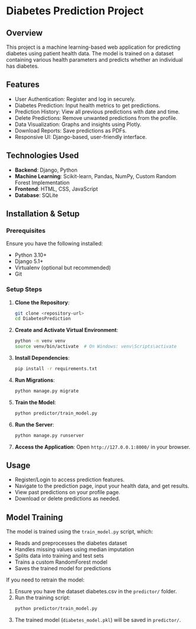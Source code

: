 # Diabetes Prediction Project

## Overview
This project is a machine learning-based web application for predicting diabetes using patient health data. The model is trained on a dataset containing various health parameters and predicts whether an individual has diabetes.

## Features
- User Authentication: Register and log in securely.
- Diabetes Prediction: Input health metrics to get predictions.
- Prediction History: View all previous predictions with date and time.
- Delete Predictions: Remove unwanted predictions from the profile.
- Data Visualization: Graphs and insights using Plotly.
- Download Reports: Save predictions as PDFs.
- Responsive UI: Django-based, user-friendly interface.

## Technologies Used
- **Backend**: Django, Python
- **Machine Learning**: Scikit-learn, Pandas, NumPy, Custom Random Forest Implementation
- **Frontend**: HTML, CSS, JavaScript
- **Database**: SQLite

## Installation & Setup
### Prerequisites
Ensure you have the following installed:
- Python 3.10+
- Django 5.1+
- Virtualenv (optional but recommended)
- Git

### Setup Steps
1. **Clone the Repository**:
   ```sh
   git clone <repository-url>
   cd DiabetesPrediction
   ```
2. **Create and Activate Virtual Environment**:
   ```sh
   python -m venv venv
   source venv/bin/activate  # On Windows: venv\Scripts\activate
   ```
3. **Install Dependencies**:
   ```sh
   pip install -r requirements.txt
   ```
4. **Run Migrations**:
   ```sh
   python manage.py migrate
   ```
5. **Train the Model**:
   ```sh
   python predictor/train_model.py
   ```
6. **Run the Server**:
   ```sh
   python manage.py runserver
   ```
7. **Access the Application**:
   Open `http://127.0.0.1:8000/` in your browser.

## Usage
- Register/Login to access prediction features.
- Navigate to the prediction page, input your health data, and get results.
- View past predictions on your profile page.
- Download or delete predictions as needed.

## Model Training
The model is trained using the `train_model.py` script, which:
- Reads and preprocesses the diabetes dataset
- Handles missing values using median imputation
- Splits data into training and test sets
- Trains a custom RandomForest model
- Saves the trained model for predictions

If you need to retrain the model:
1. Ensure you have the dataset diabetes.csv in the `predictor/` folder.
2. Run the training script:
   ```sh
   python predictor/train_model.py
   ```
3. The trained model (`diabetes_model.pkl`) will be saved in `predictor/`.

